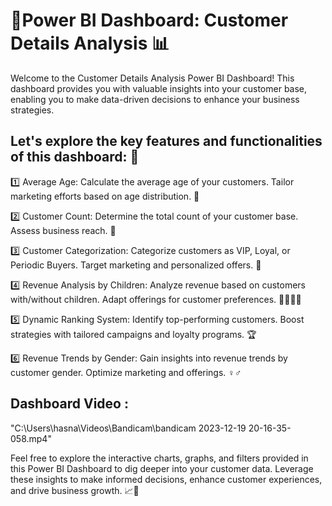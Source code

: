 # 📄Power BI Dashboard: Customer Details Analysis 📊
Welcome to the Customer Details Analysis Power BI Dashboard! This dashboard provides you with valuable insights into your customer base, enabling you to make data-driven decisions to enhance your business strategies.

## Let's explore the key features and functionalities of this dashboard: 🚀

1️⃣ Average Age: Calculate the average age of your customers. Tailor marketing efforts based on age distribution. 🎂

2️⃣ Customer Count: Determine the total count of your customer base. Assess business reach. 🙌

3️⃣ Customer Categorization: Categorize customers as VIP, Loyal, or Periodic Buyers. Target marketing and personalized offers. 🎯

4️⃣ Revenue Analysis by Children: Analyze revenue based on customers with/without children. Adapt offerings for customer preferences. 👨‍👩‍👧‍👦

5️⃣ Dynamic Ranking System: Identify top-performing customers. Boost strategies with tailored campaigns and loyalty programs. 🏆

6️⃣ Revenue Trends by Gender: Gain insights into revenue trends by customer gender. Optimize marketing and offerings. ♀️♂️

## Dashboard Video :
"C:\Users\hasna\Videos\Bandicam\bandicam 2023-12-19 20-16-35-058.mp4"

Feel free to explore the interactive charts, graphs, and filters provided in this Power BI Dashboard to dig deeper into your customer data. 
Leverage these insights to make informed decisions, enhance customer experiences, and drive business growth. 📈💼
